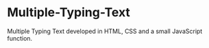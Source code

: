 # Multiple-Typing-Text
Multiple Typing Text developed in HTML, CSS and a small JavaScript function.
